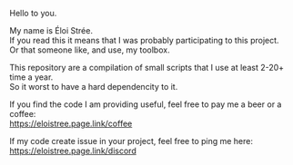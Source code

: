Hello to you.

My name is Éloi Strée.  
If you read this it means that I was probably participating to this project.   
Or that someone like, and use, my toolbox.  

This repository are a compilation of small scripts that I use at least 2-20+ time a year.     
So it worst to have a hard dependencity to it.     


If you find the code I am providing useful, feel free to pay me a beer or a coffee:  
https://eloistree.page.link/coffee

If my code create issue in your project, feel free to ping me here:  
https://eloistree.page.link/discord


